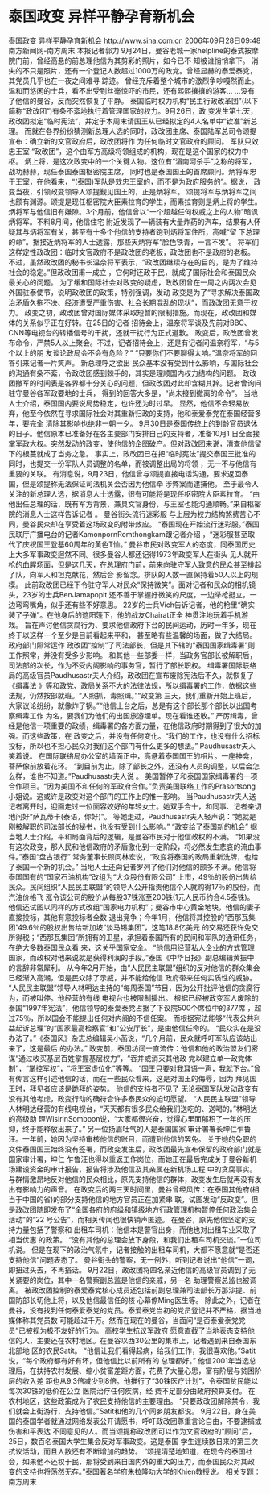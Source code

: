 # 泰国政变 异样平静孕育新机会

泰国政变 异样平静孕育新机会
http://www.sina.com.cn 2006年09月28日09:48 南方新闻网-南方周末
本报记者郭力
9月24日，曼谷老城一家helpline的泰式按摩院门前，曾经高悬的前总理他信为其剪彩的照片，如今已不 知被谁悄悄拿下。
消失的不只是照片，还有一个登记人数超过1000万的政党。曾经显赫的泰爱泰党，
其党员几乎也在一夜之间难寻 踪迹。
曾经充斥着整个城市的激烈争吵嘎然而止。温和而悠闲的士兵，看不出受到丝毫惊吓的市民，还有熙熙攘攘的游客… …没有了他信的曼谷，反而突然恢复了平静。
泰国临时权力机构“民主行政改革团”(以下简称“政改团”)有条不紊地执行着管理国家的权力。9月26日，政 变发生第七天，政改团拟定“临时宪法”，并定于本周末请国王从已经拟定的4人名单中“钦准”新总理。
而就在各界纷纷猜测新总理人选的同时，政改团主席、泰国陆军总司令颂提宣布：确立新的文官政府后，政改团将作 为任何临时文官政府的顾问。
军队只效忠王室
“政改团”，这个由军方高级将领组成的机构，现在是这个国家的权力中枢。
炳上将，是这次政变中的一个关键人物。这位有“湄南河杀手”之称的将军，战功赫赫，现任泰国泰国枢密院主席， 同时也是泰国国王的首席顾问。炳将军忠于王室，在他看来，“(泰国)军队是效忠王室的，而不是为政府服务的”。据说， 政变当夜，引领政变领导人颂提觐见国王的，正是炳将军。
颂提将军与炳将军之间也颇有渊源。颂提是现任枢密院大臣素拉育的学生，而素拉育则是炳上将的学生。
炳将军与他信旧有嫌隙。3个月前，他信曾以“一个超越任何权威之上的人物”暗讽炳将军。不料8月间，他信住宅 附近发现了一辆装有大量炸药的汽车，结果有人怀疑其与炳将军有关，甚至有十多个他信的支持者跑到炳将军住所，高喊“留 下总理的命”。据接近炳将军的人士透露，那些天炳将军“脸色铁青，一言不发”。
将军们这样定性政改团：临时文官政府不是政改团的老板，政改团也不是政府的老板。
不过，虽然政改团的秘书长温奈将军表示，“政改团继续存在的目的，是为了维持社会的稳定。”但政改团甫一成立 ，它何时还政于民，就成了国际社会和泰国民众最关心的问题。
为了缓和国际社会对政变的疑虑，政改团曾在一周之内两次会见外国驻泰使节，说明政改团的政策，特别强调，发动 政变是为了“寻求解决泰国政治矛盾久拖不决、经济遭受严重伤害、社会长期混乱的现状”，而政改团无意于权力。
政变之初，政改团曾对国际媒体采取短暂的限制措施。而现在，政改团和媒体的关系似乎正在好转。在25日的记者 招待会上，温奈将军谈及先前对BBC、CNN等电视台的转播信号的干扰，还就干扰行为正式道歉。
政变后，政改团曾发布命令，严禁5人以上聚会。不过，记者招待会上，还是有记者问温奈将军，“与5个以上的朋 友谈论政局会不会有危险？”
“只要你们不要聊得太响。”温奈将军的回答引来记者一片笑声。
新总理呼之欲出
民众基本没有受到什么影响，与国际社会的沟通有条不紊，令政改团感到棘手的，其实是理顺国内权力结构的问题。
政改团撤军的时间表是各界都十分关心的问题，但政改团对此却含糊其辞。记者曾询问驻守曼谷各军政要地的士兵， 得到的回答大多是，“尚未接到撤离的命令”。
当地人士介绍，泰国国内要说局势稳定，也许还为时过早。
显然，他信不会轻易放弃，他至今依然在寻求国际社会对其重新归政的支持，他和泰爱泰党在泰国经营多年，要完全 清除其影响也绝非一朝一夕。
9月30日是泰国传统上的到龄官员退休的日子。他信原本已准备好在各主要部门安排自己的支持者，准备10月1 日全面接掌军政大权。突然发动的政变，使他信的企图破产。但对政改团来说，清查他信留下的根蔓就成了当务之急。
事实上，政改团已在把“临时宪法”提交泰国王批准的同时，也提交一份军队人员调整的名单，而被调整出局的将领 ，无一不与他信有重要的关联。
有消息说，9月23日，他信曾与颂提直接电话沟通，要求返回泰国，但是颂提称无法保证司法机关会否因为他信牵 涉弊案而逮捕他。
至于最令人关注的新总理人选，据消息人士透露，很有可能将是现任枢密院大臣素拉育。
“由他出任总理的话，既有军方背景，兼具文官身份，与王室也能沟通顺畅。”来自枢密院的消息人士这样告诉记者 。
曼谷街头流行迷彩服
与上层为权力结构煞费苦心不同，曼谷民众却在享受着这场政变的附带效应。
“泰国现在开始流行迷彩服。”泰国民联厅广播电台的记者KamonpornRomthongkam跟记者介绍 ，“迷彩服甚至取代了庆祝国王登基60周年的黄色T恤。”
曼谷市民对政变军人的态度，同泰国历史上大多军事政变迥然不同。很多曼谷人都还记得1973年政变军人在街头 见人就开枪的血腥场面，但是这几天，在总理府门前，前来向驻守军人致意的民众甚至排起了队，向军人和坦克献花，然后合 影留念。排队的人数一直保持着50人以上的规模。
此前政改团已经下令驻守军人对民众“保持微笑”。面对记者和民众的相机镜头，23岁的士兵BenJamapopit 还不善于掌握好微笑的尺度，一边举枪挺立，一边弯弯嘴角，似乎还有些不好意思。
22岁的士兵Vich告诉记者，他的枪里“确实装了子弹”。在他身后的遮阳篷下，他的战友Chairat正全 神贯注地玩着手机游戏。
旨在声讨他信贪腐行为、要求他信政府下台的民间运动，历时一年多，现在终于以这样一个至少是目前看起来平和， 甚至略有些温馨的场面，做了大结局。
政府部门照常运作
政改团“控制”了司法部长，但是其下辖的“泰国国家缉毒署”则工作照常，并没有受多少影响。
和其他一些部委一样，当政务官部长被解职后，司法部的次长，作为不受内阁影响的事务官，暂行了部长职权。
缉毒署国际联络局的高级官员Paudhusastr夫人介绍，政改团在宣布废除宪法后不久，就恢复了《缉毒法 》等和政党、政局关系不大的法律法规，所以缉毒署的工作，依据这些法规，仍然按部就班。“人照抓，毒照缉。”“政变第 三天，我们重新开始上班后，大家议论纷纷，就像炸了锅。”“他信上台之后，总是有这个部长那个部长以出国考察缉毒工作 为名，要我们为他们的出国旅游埋单。现在看谁还敢。”
严厉缉毒，曾经是他信一项重要的政绩，缉毒署的各方面力量，在他信政府时期得到了很大的加强。而这些政策，在 政变之后，并没有任何变化。“我们的工作，也没有什么招标投标，所以也不担心民众对我们这个部门有什么更多的想法。” Paudhusastr夫人笑着说。
在国际联络局办公室的墙面正中，高悬着泰国国王的相片。一座神龛，菩萨像前放着花环。
“到目前为止，除了部长之外，还没有人员的调整，以后会怎么样，谁也不知道。”Paudhusastr夫人说 。
美国暂停了和泰国国家缉毒署的一项合作项目。“因为美国不和任何的军政府合作。”负责美国联络工作的Prasortsong 小姐说。这或许是政变对这个部门的工作上的惟一影响。
当Paudhusastr夫人送记者离开时，迎面走过一位面容姣好的年轻女士。她双手合十，和同事、记者亲切 地问好“萨瓦蒂卡(泰语，你好)”。
等她走过，Paudhusastr夫人轻声说：“她就是刚被解职的司法部长的秘书，也没有受到什么影响。”
“政变给了泰国新的机会”
据当地人士介绍，平和局面背后的逻辑，是曼谷市民对于他信政权的不满。
“如果没有这次政变，那人民和他信政府的矛盾激化到一定阶段，将必然发生悲哀的流血事件。”泰国“盘古银行” 常务董事长顾问林宏说，“政变将泰国的政局重新洗牌，也给了泰国一个新的机会。”
当地人士还向记者罗列了他们对他信的颇多不满。他信将泰国国有的“国家石油机构”改组为“大众股份有限公司” 上市，49％的股份出售给民众。民间组织“人民民主联盟”的领导人公开指责他信个人就购得17％的股份。而汽油价格飞 涨令该公司的股价从每股37铢涨至200铢(1元人民币约合4.5泰铢)。
他信还试图以同样的方式改组“国家电力机构”；曼谷市中心黄金地块，他信的妻子直接投标，其他有意投标者全数 退出竞争；今年1月，他信将其控股的“西那瓦集团”49.6％的股权出售给新加坡“淡马锡集团”，这笔18.8亿美元 的交易还获许免交所得税；“西那瓦集团”所拥有的卫星，承担着泰国所有的民间和军队的通讯任务，在绝大多数泰国民众看 来，这关乎国家安全。
“他信用经营私人企业的方式管理国家，而政权对他来说就是获得利润的手段。”泰国《中华日报》副总编辑黄振中 的言辞非常犀利。
从今年2月开始，由“人民民主联盟”组织的反对他信的群众集会已经渐入高潮，但是民众除了示威，并不能给他信 政府带来任何实质性的威胁。
“人民民主联盟”领导人林明达主持的“每周泰国”节目，因为公开批评他信的贪腐行为，而被叫停。他经营的有线 电视台也被限制播出。
根据已经被政变军人废除的泰国“1997年宪法”，他信领导的泰爱泰党占据了下议院500个席位中的377席 ，超过75％，所以国会不能提出任何对内阁的不信任案。
而根据宪法能够“代表公共利益起诉总理”的“国家最高检察官”和“公安厅长”，是由他信任命的。
“民众实在是没办法了。”《泰国风》杂志总编辑吴小菡说，“几个月前，民众就呼吁军队应该站出来了，这是最后 的办法。”
政变前，泰国坊间一直流传：他信和他的政治盟友们密谋“通过收买基层百姓掌握基层权力”，“吞并或消灭其他政 党以建立单一政党体制”，“掌控军权”，“将王室虚位化”等等。
“国王只要对我耳语一声，我就下台。”曾有传言这样引述他信的话，而在一些民众看来，这是对国王的侮辱，因为 拜见国王时，拜见者应该是跪拜的姿势。
他信的支持者不见了
无论泰国军队发动政变有没有其他考虑，政变行动的确符合许多泰民众的迫切愿望。
“人民民主联盟”领导人林明达经营的有线电视台，“天天都有很多民众给我们送吃的、送喝的。”林明达的高级助 理WisirinSomboon说，“大家都很兴奋，觉得心里面郁积了一年的压抑，终于能释放出来了。”
另一位扬眉吐气的人是泰国国家
审计署署长坤仁乍鲁汪。一年前，她因为坚持审核他信的账目，而遭到他信的罢免。
关于她的免职的文件泰国国王始终没有签署，而政变发生后，政改团最先宣布保留的政府部门就是国家审计署，坤仁 乍鲁汪也得以重返工作岗位，而她正在最后完成关于曼谷新机场建设资金的审计报告，报告将涉及他信及其亲属在新机场工程 中的贪腐事实。
与群情激昂地反对他信的民众相比，原先支持他信的群体，政变发生后就再没有发出有影响力的声音。
在政变后的两三天时间里，曼谷曾经风传：在泰国其他府(相当于中国的省)的部分支持他信的地方官员正在加紧串 联，试图发动“反政变”。但是政改团随即发布了“全国各府的府级和镇级地方行政管理机构暂停任何政治集会活动”的“22 号公告”，而相关传闻也很快销声匿迹。
在曼谷，原先他信坚定的支持力量包括了警察和
出租车司机：他信本是警官出身，而他也对出租车业采取了相当优惠 的政策。
“没有其他的总理会放下身段，和我们出租车司机交谈。”一位司机说。
但是在现下的政治气氛中，记者接触的出租车司机，大都不愿意就“是否还支持他信”问题表态了。
曼谷街头的警察，无一例外，听到记者说出“他信”一词，即扭过头去，不再搭话。
9月22日，政改团将四名亲近他信的高级官员调到了无关紧要的岗位，其中一名警察副总监是他信的亲戚，另一名 助理警察总监也被调离。
被政改团控制的泰爱泰党核心成员还包括前副总理兼司法部长万那沙提、前国防部长切他上将，以及他信最信任的核 心幕僚Ming医生等。
除此之外，记者在曼谷，没有找到任何泰爱泰党的党员。泰爱泰党当初的党员登记并不严格，据当地媒体称其党员数 可能超过千万。然而在现在的曼谷，当面问“是否泰爱泰党党员”已被视为极不友好的行为。
高校学生抗议军政府
愿意直截了当地表态支持他信的人，主要还在农村地区。在曼谷以西30公里的集市上，记者遇到来自泰国东北部地 区的农民Satit。
“他信让我们看得起病，给我们工作，我很喜欢他。”Satit说，“每个政府都有好有坏，但他信比以前所有的 总理都好。”
他信2001年当选总理后，在扶持农村发展、缩小贫富差距方面，花费了大量心思，富有阶层与贫困阶层的收入差 距也从9.3倍减少到8倍。他推行了“30铢医疗计划”，令泰国贫民能以每次30铢的低价在公立
医院治疗任何疾病，经 费不足部分由政府预算支付。
在农村地区，这些政策成为了农民支持他信的主要理由。
“只要政改团解除禁令，我们就会上街游行，支持他信。”Satit和他的几个同乡朋友都说。
9月22日，身在美国的泰国学者就通过网络发表公开请愿书，呼吁政改团尊重言论自由，不要逮捕或伤害和平表达 不同意见的人。而当颂提称政改团可以作为文官政府的“顾问”后，25日，数百名泰国大学生集会反对军事政变。这是泰国 学生连续数日来的第三次抗议活动，而且人数还有不断增加的趋势。
“颂提清楚地知道，在现今的泰国社会，如果他不还权于民，那将受到来自国内外的重大的压力，而泰国民众对其政 变的支持也将荡然无存。”泰国著名学府朱拉隆功大学的Khien教授说。
相关专题：南方周末 

